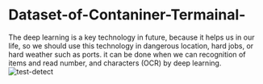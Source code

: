# Dataset-of-Contaniner-Termainal-
The deep learning is a key technology in future, because it helps us in our life, so we should use this technology in dangerous location, hard jobs, or hard weather such as ports. it can be done when we can recognition of items and read number, and characters (OCR) by deep learning.
![test-detect](https://user-images.githubusercontent.com/102228359/197005312-93805296-ad21-4456-975f-26183fc52af9.png)
